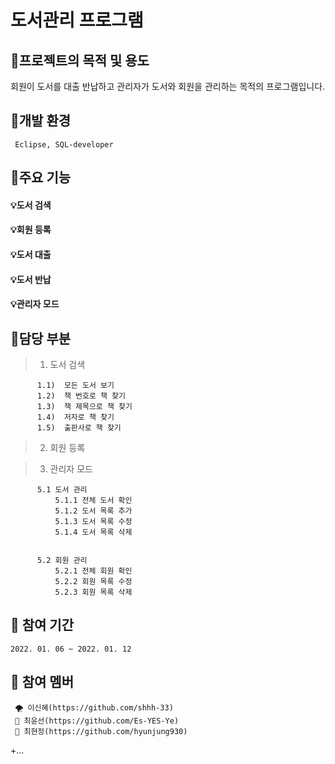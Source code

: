 # 도서관리 프로그램 


## 🎈프로젝트의 목적 및 용도
    
회원이 도서를 대출 반납하고 관리자가 도서와 회원을 관리하는 목적의 프로그램입니다.


## 🎈개발 환경

     Eclipse, SQL-developer

## 🎈주요 기능

#### 💡도서 검색



#### 💡회원 등록

#### 💡도서 대출
#### 💡도서 반납
#### 💡관리자 모드


## 🎈담당 부분

>  1)  도서 검색
   >>  
          1.1)  모든 도서 보기
          1.2)  책 번호로 책 찾기
          1.3)  책 제목으로 책 찾기
          1.4)  저자로 책 찾기
          1.5)  출판사로 책 찾기

 >  2)  회원 등록

 >  3)  관리자 모드
 >>
          5.1 도서 관리
              5.1.1 전체 도서 확인
              5.1.2 도서 목록 추가
              5.1.3 도서 목록 수정
              5.1.4 도서 목록 삭제
              
              
          5.2 회원 관리
              5.2.1 전체 회원 확인
              5.2.2 회원 목록 수정
              5.2.3 회원 목록 삭제


 


## 🎈 참여 기간
    2022. 01. 06 ~ 2022. 01. 12
    
## 🎈 참여 멤버
     🌪 이신혜(https://github.com/shhh-33)
     🐑 최윤선(https://github.com/Es-YES-Ye)
     🦦 최현정(https://github.com/hyunjung930)
+...
        
    
